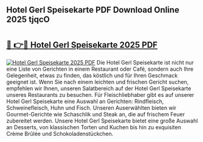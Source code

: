 ## Hotel Gerl Speisekarte PDF Download Online 2025 tjqcO

# <h2><a href="http://gcb35k2.nevu.top/?p=Hotel+Gerl+Speisekarte">🔗 👉🔴 Hotel Gerl Speisekarte 2025 PDF</a></h2>

[![Hotel Gerl Speisekarte 2025 PDF](https://i.imgur.com/dBaPXMq.png)](http://gcb35k2.nevu.top/?p=Hotel+Gerl+Speisekarte)
Die Hotel Gerl Speisekarte ist nicht nur eine Liste von Gerichten in einem Restaurant oder Café, sondern auch Ihre Gelegenheit, etwas zu finden, das köstlich und für Ihren Geschmack geeignet ist. Wenn Sie nach einem leichten und frischen Gericht suchen, empfehlen wir Ihnen, unseren Salatbereich auf der Hotel Gerl Speisekarte unseres Restaurants zu besuchen. Für Fleischliebhaber gibt es auf unserer Hotel Gerl Speisekarte eine Auswahl an Gerichten: Rindfleisch, Schweinefleisch, Huhn und Fisch. Unseren Auserwählten bieten wir Gourmet-Gerichte wie Schaschlik und Steak an, die auf frischem Feuer zubereitet werden. Unsere Hotel Gerl Speisekarte bietet eine große Auswahl an Desserts, von klassischen Torten und Kuchen bis hin zu exquisiten Crème Brûlée und Schokoladenstückchen.
